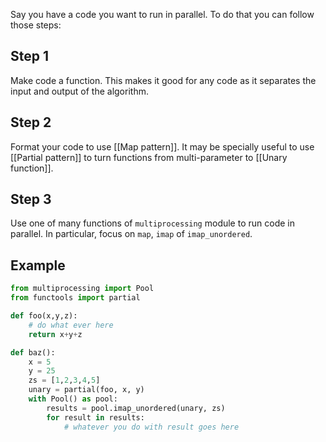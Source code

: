 Say you have a code you want to run in parallel. To do that you can follow those steps:
## Step 1
Make code a function. This makes it good for any code as it separates the input and output of the algorithm.
## Step 2
Format your code to use [[Map pattern]]. It may be specially useful to use [[Partial pattern]] to turn functions from multi-parameter to [[Unary function]]. 
## Step 3
Use one of many functions of `multiprocessing` module to run code in parallel. In particular, focus on `map`, `imap` of `imap_unordered`.
## Example
```python
from multiprocessing import Pool
from functools import partial

def foo(x,y,z):
	# do what ever here 
	return x+y+z

def baz():
	x = 5
	y = 25
	zs = [1,2,3,4,5]
	unary = partial(foo, x, y)
	with Pool() as pool:
		results = pool.imap_unordered(unary, zs)
		for result in results:
			# whatever you do with result goes here
```
